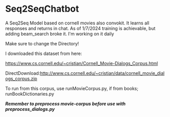 # Seq2SeqChatbot
A Seq2Seq Model based on cornell movies also convokit. It learns all responses and returns in chat.
As of 1/7/2024 training is achievable, but adding beam_search broke it. I'm working on it daily

Make sure to change the Directory!

I downloaded this dataset from here:

https://www.cs.cornell.edu/~cristian/Cornell_Movie-Dialogs_Corpus.html 

DirectDownload:http://www.cs.cornell.edu/~cristian/data/cornell_movie_dialogs_corpus.zip 

To run from this corpus, use runMovieCorpus.py, if from books; runBookDictionaries.py 

***Remember to preprocess movie-corpus before use with preprocess_dialogs.py***
